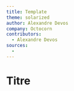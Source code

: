 ```yaml
---
title: Template
theme: solarized
author: Alexandre Devos
company: Octocorn
contributors: 
  - Alexandre Devos
sources:
  - 
---
```


# Titre